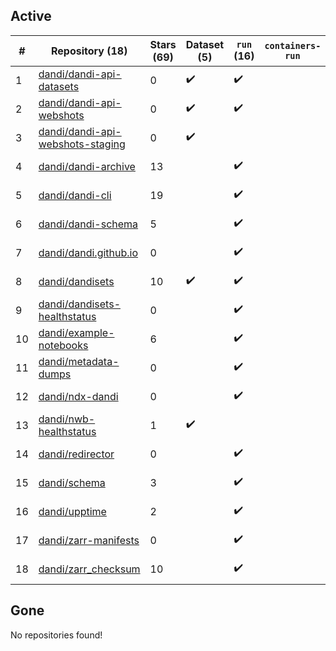 ## Active
| # | Repository (18) | Stars (69) | Dataset (5) | `run` (16) | `containers-run` | Last Modified |
| --- | --- | --- | --- | --- | --- | --- |
| 1 | [dandi/dandi-api-datasets](https://github.com/dandi/dandi-api-datasets) | 0 | :heavy_check_mark: | :heavy_check_mark: |  | 2021-05-10 18:39:55+00:00 |
| 2 | [dandi/dandi-api-webshots](https://github.com/dandi/dandi-api-webshots) | 0 | :heavy_check_mark: | :heavy_check_mark: |  | 2023-09-27 12:53:14+00:00 |
| 3 | [dandi/dandi-api-webshots-staging](https://github.com/dandi/dandi-api-webshots-staging) | 0 | :heavy_check_mark: |  |  | 2021-12-20 08:47:12+00:00 |
| 4 | [dandi/dandi-archive](https://github.com/dandi/dandi-archive) | 13 |  | :heavy_check_mark: |  | 2024-07-31 21:48:46+00:00 |
| 5 | [dandi/dandi-cli](https://github.com/dandi/dandi-cli) | 19 |  | :heavy_check_mark: |  | 2024-07-30 14:20:40+00:00 |
| 6 | [dandi/dandi-schema](https://github.com/dandi/dandi-schema) | 5 |  | :heavy_check_mark: |  | 2024-07-30 15:51:30+00:00 |
| 7 | [dandi/dandi.github.io](https://github.com/dandi/dandi.github.io) | 0 |  | :heavy_check_mark: |  | 2024-08-01 23:49:06+00:00 |
| 8 | [dandi/dandisets](https://github.com/dandi/dandisets) | 10 | :heavy_check_mark: | :heavy_check_mark: |  | 2024-07-26 19:39:10+00:00 |
| 9 | [dandi/dandisets-healthstatus](https://github.com/dandi/dandisets-healthstatus) | 0 |  | :heavy_check_mark: |  | 2024-08-01 23:29:53+00:00 |
| 10 | [dandi/example-notebooks](https://github.com/dandi/example-notebooks) | 6 |  | :heavy_check_mark: |  | 2024-07-18 17:27:25+00:00 |
| 11 | [dandi/metadata-dumps](https://github.com/dandi/metadata-dumps) | 0 |  | :heavy_check_mark: |  | 2020-02-29 02:42:42+00:00 |
| 12 | [dandi/ndx-dandi](https://github.com/dandi/ndx-dandi) | 0 |  | :heavy_check_mark: |  | 2020-02-06 17:21:35+00:00 |
| 13 | [dandi/nwb-healthstatus](https://github.com/dandi/nwb-healthstatus) | 1 | :heavy_check_mark: |  |  | 2023-11-09 22:05:52+00:00 |
| 14 | [dandi/redirector](https://github.com/dandi/redirector) | 0 |  | :heavy_check_mark: |  | 2023-05-22 15:33:18+00:00 |
| 15 | [dandi/schema](https://github.com/dandi/schema) | 3 |  | :heavy_check_mark: |  | 2024-07-10 21:11:02+00:00 |
| 16 | [dandi/upptime](https://github.com/dandi/upptime) | 2 |  | :heavy_check_mark: |  | 2024-07-27 00:17:05+00:00 |
| 17 | [dandi/zarr-manifests](https://github.com/dandi/zarr-manifests) | 0 |  | :heavy_check_mark: |  | 2024-07-08 06:20:19+00:00 |
| 18 | [dandi/zarr_checksum](https://github.com/dandi/zarr_checksum) | 10 |  | :heavy_check_mark: |  | 2024-07-22 18:42:14+00:00 |

## Gone
No repositories found!
